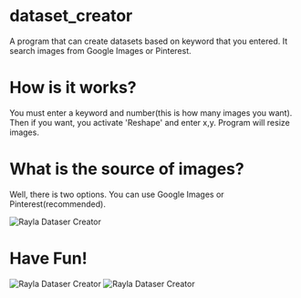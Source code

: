 # dataset_creator
A program that can create datasets based on keyword that you entered. It search images from Google Images or Pinterest.

# How is it works?

You must enter a keyword and number(this is how many images you want). Then if you want, you activate 'Reshape' and enter x,y.
Program will resize images. 

# What is the source of images?

Well, there is two options. You can use Google Images or Pinterest(recommended).

![Rayla Dataser Creator](https://pasteboard.co/HXOcLxD.png)

# Have Fun!

![Rayla Dataser Creator](https://i.ibb.co/tJhh85q/Work-SS.png)
![Rayla Dataser Creator](https://i.ibb.co/r2hvhS7/Done-SS.png)


